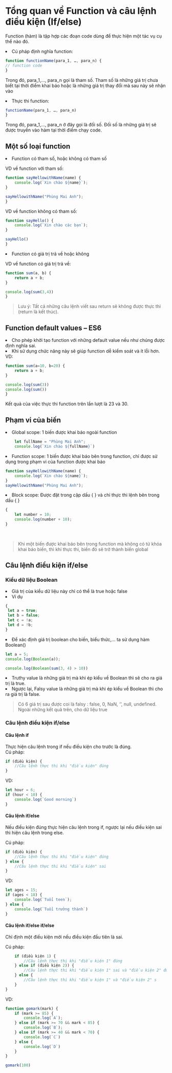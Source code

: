 # Tổng quan về Function và câu lệnh điều kiện (If/else)

Function (hàm) là tập hợp các đoạn code dùng để thực hiện một tác vụ cụ thể nào đó. <br  >

<li> Cú pháp định nghĩa function:

```javascript
function functionName(para_1, …, para_n) {
// function code
}
```
Trong đó, para_1,..., para_n gọi là tham số. Tham số là những giá trị chưa biết tại thời điểm khai báo hoặc là những giá trị thay đổi mà sau này sẽ nhận vào

<li> Thực thi function:

```javascript
functionName(para_1, …, para_n)
}
```
Trong đó, para_1,..., para_n ở đây gọi là đối số. Đối số là những giá trị sẽ được truyền vào hàm tại thời điểm chạy code.


## Một số loại function

<li>Function có tham số, hoặc không có tham số <br>

VD về function với tham số:

```javascript
function sayHellowithName(name) {
    console.log(`Xin chào ${name}`);
}

sayHellowithName("Phùng Mai Anh");
}
```
VD về function không có tham số:

```javascript
function sayHello() {
    console.log(`Xin chào các bạn`);
}

sayHello()
}
```
<li>Function có giá trị trả về hoặc không <br>

VD về function có giá trị trả về:

```javascript
function sum(a, b) {
    return a + b;
}

console.log(sum(3,4))
}
```

> Lưu ý: Tất cả những câu lệnh viết sau return sẽ không được thực thi (return là kết thúc).


## Function default values – ES6

<li>Cho phép khởi tạo function với những default value nếu như chúng được định nghĩa sai. <br>
<li>Khi sử dụng chức năng này sẽ giúp function dễ kiểm soát và ít lỗi hơn.<br>
VD:

```javascript
function sum(a=10, b=20) {
    return a + b;
}

console.log(sum(3))
console.log(sum())
}
```

Kết quả của việc thực thi function trên lần lượt là 23 và 30.

## Phạm vi của biến
 <li> Global scope: 1 biến được khai báo ngoài function

```javascript
    let fullName = "Phùng Mai Anh";
    console.log(`Xin chào ${fullName}`)
```

 <li>Function scope: 1 biến được khai báo bên trong function, chỉ được sử dụng trong phạm vi của function được khai báo

```javascript
function sayHellowithName(name) {
    console.log(`Xin chào ${name}`);
}
sayHellowithName("Phùng Mai Anh");
```

 <li> Block scope: Được đặt trong cặp dấu { } và chỉ thực thi lệnh bên trong dấu { }

```javascript
{
    let number = 10;
    console.log(number + 10);
}
```

<br>

> Khi một biến được khai báo bên trong function mà không có từ khóa khai báo biến, thì khi thực thi, biến đó sẽ trở thành biến global

## Câu lệnh điều kiện if/else

### Kiểu dữ liệu Boolean
<li> Giá trị của kiểu dữ liệu này chỉ có thể là true hoặc false

<li> Ví dụ

```javascript
{
 let a = true;
 let b = false;
 let c = !a;
 let d = !b;
}
```

<li> Để xác định giá trị boolean cho biến, biểu thức,… ta sử dụng hàm Boolean()

```javascript
let a = 5;
console.log(Boolean(a));

console.log(Boolean(sum(3, 4) > 10))
```
<li>Truthy value là những giá trị mà khi ép kiểu về Boolean thì sẽ cho ra giá trị là true. 

<li>Ngược lại, Falsy value là những giá trị mà khi ép kiểu về Boolean thì cho ra giá trị là false.

> Có 6 giá trị sau được coi là falsy : false, 0, NaN, ‘’, null, undefined. <br>
Ngoài những kết quả trên, cho dữ liệu true

### Câu lệnh điều kiện if/else
#### Câu lệnh if
Thực hiện câu lệnh trong if nếu điều kiện cho trước là đúng.<br>
Cú pháp:

```javascript
if (điều kiện) {
    //Câu lệnh thực thi khi "điều kiện" đúng
}
```

VD:
```javascript
let hour = 6;
if (hour < 10) {
    console.log(`Good morning`)
}
```

#### Câu lệnh if/else
Nếu điều kiện đúng thực hiện câu lệnh trong if, ngược lại nếu điều kiện sai thì hiện câu lệnh trong else.<br>

Cú pháp:
```javascript
if (điều kiện) {
    //Câu lệnh thực thi khi "điều kiện" đúng
} else {
    //Câu lệnh thực thi khi "điều kiện" sai
}
```

VD:

```javascript
let ages = 15;
if (ages < 18) {
    console.log(`Tuổi teen`);
} else {
    console.log(`Tuổi trưởng thành`)
}
```
#### Câu lệnh if/else if/else
Chỉ định một điều kiện mới nếu điều kiện đầu tiên là sai.

Cú pháp:

```javascript
    if (điều kiện 1) {
        //Câu lệnh thực thi khi "điều kiện 1" đúng
    } else if (điều kiện 2)) {
        //Câu lệnh thực thi khi "điều kiện 1" sai và "điều kiện 2" đúng
    } else {
        //Câu lệnh thực thi khi "điều kiện 1" và "điều kiện 2" s
    }
}

```

VD:
```javascript
function gomark(mark) {
    if (mark >= 85) {
        console.log(`A`);
    } else if (mark >= 70 && mark < 85) {
        console.log(`B`);
    } else if (mark >= 40 && mark < 70) {
        console.log(`C`)
    } else {
        console.log(`D`)
    }
}

gomark(100)

```




